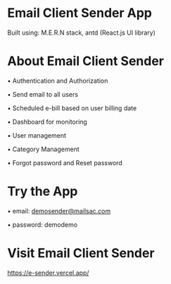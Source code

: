 # Email Client Sender App

Built using: M.E.R.N stack, antd (React.js UI library)

# About Email Client Sender

• Authentication and Authorization

• Send email to all users

• Scheduled e-bill based on user billing date

• Dashboard for monitoring

• User management

• Category Management

• Forgot password and Reset password

# Try the App

• email: demosender@mailsac.com

• password: demodemo

# Visit Email Client Sender

https://e-sender.vercel.app/
